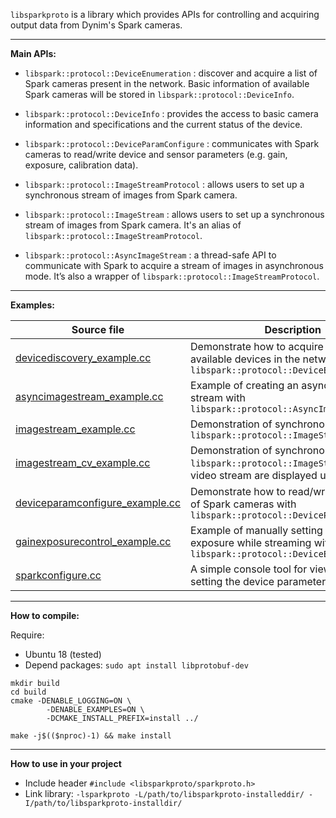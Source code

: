 `libsparkproto` is a library which provides APIs for controlling and acquiring output data from Dynim's Spark cameras.

-----------------------------------------------------
**Main APIs:**

* `libspark::protocol::DeviceEnumeration` : discover and acquire a list of Spark cameras present in the network. Basic information of available Spark cameras will be stored in `libspark::protocol::DeviceInfo`.

* `libspark::protocol::DeviceInfo` : provides the access to basic camera information and specifications and the current status of the device.

* `libspark::protocol::DeviceParamConfigure` : communicates with Spark cameras to read/write device and sensor parameters (e.g. gain, exposure, calibration data).

* `libspark::protocol::ImageStreamProtocol` : allows users to set up a synchronous stream of images from Spark camera.

* `libspark::protocol::ImageStream` : allows users to set up a synchronous stream of images from Spark camera. It's an alias of `libspark::protocol::ImageStreamProtocol`.

* `libspark::protocol::AsyncImageStream` : a thread-safe API to communicate with Spark to acquire a stream of images in asynchronous mode. It’s also a wrapper of `libspark::protocol::ImageStreamProtocol`.


-----------------------------------------------------
**Examples:**

| Source file | Description |
| ----------- | ----------- |
| [devicediscovery_example.cc](devicediscovery__example_8cc_source.html) | Demonstrate how to acquire a list of available devices in the network with `libspark::protocol::DeviceEnumeration` |
| [asyncimagestream_example.cc](asyncimagestream__example_8cc_source.html) | Example of creating an asynchronous stream with `libspark::protocol::AsyncImageStream` |
| [imagestream_example.cc](imagestream__example_8cc_source.html) | Demonstration of synchronous stream with `libspark::protocol::ImageStream` |
| [imagestream_cv_example.cc](imagestream__cv__example_8cc_source.html) | Demonstration of synchronous stream with `libspark::protocol::ImageStream`. The video stream are displayed using OpenCV |
| [deviceparamconfigure_example.cc](deviceparamconfigure__example_8cc_source.html) | Demonstrate how to read/write parameters of Spark cameras with `libspark::protocol::DeviceParamConfigure` |
| [gainexposurecontrol_example.cc](gainexposurecontrol__example_8cc_source.html) | Example of manually setting gain and exposure while streaming with `libspark::protocol::DeviceEnumeration`|
| [sparkconfigure.cc](sparkconfigure_8cc_source.html) | A simple console tool for viewing and setting the device parameters|


-----------------------------------------------------
**How to compile:**

Require:
- Ubuntu 18 (tested)
- Depend packages: `sudo apt install libprotobuf-dev`

```
mkdir build
cd build
cmake -DENABLE_LOGGING=ON \
	    -DENABLE_EXAMPLES=ON \
		-DCMAKE_INSTALL_PREFIX=install ../

make -j$(($nproc)-1) && make install

```


-----------------------------------------------------
**How to use in your project**

- Include header `#include <libsparkproto/sparkproto.h>`
- Link library: `-lsparkproto -L/path/to/libsparkproto-installeddir/ -I/path/to/libsparkproto-installdir/`

